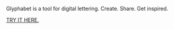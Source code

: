 Glyphabet is a tool for digital lettering. 
Create. Share. Get inspired. 

<a href="http://lwaxman.github.io/glyphabet/">TRY IT HERE.</a>

